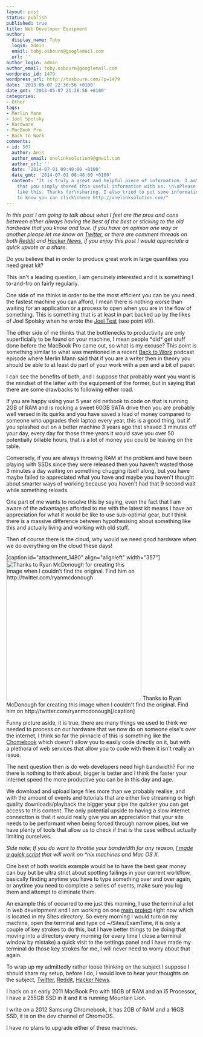 ```yaml
---
layout: post
status: publish
published: true
title: Web Developer Equipment
author:
  display_name: Toby
  login: admin
  email: toby.osbourn@googlemail.com
  url: ''
author_login: admin
author_email: toby.osbourn@googlemail.com
wordpress_id: 1479
wordpress_url: http://tosbourn.com/?p=1479
date: '2013-05-07 22:36:56 +0100'
date_gmt: '2013-05-07 21:36:56 +0100'
categories:
- Other
tags:
- Merlin Mann
- Joel Spolsky
- Hardware
- MacBook Pro
- Back To Work
comments:
- id: 507
  author: Anis
  author_email: onelinksolution9@gmail.com
  author_url: ''
  date: '2014-07-01 09:48:00 +0100'
  date_gmt: '2014-07-01 08:48:00 +0100'
  content: "It is truly a great and helpful piece of information. I am\nsatisfied
    that you simply shared this useful information with us. \n\nPlease stay us informed
    like this. Thanks for\nsharing. I also tried to put some information on my site,
    to know you can click\nhere http://onelinksolution.com/"
---
```

<p><em>In this post I am going to talk about what I feel are the pros and cons between either always having the best of the best or sticking to the old hardware that you know and love. If you have an opinion one way or another please let me know on <a href="http://www.twitter.com/tosbourn">Twitter</a>, or there are comment threads on both <a href="http://www.reddit.com/r/webdev/comments/1dw0rj/do_web_developers_need_the_best_of_the_best_kit/">Reddit</a> and <a href="https://news.ycombinator.com/item?id=5671000">Hacker News</a>, if you enjoy this post I would appreciate a quick upvote or a share.</em></p>
<p>Do you believe that in order to produce great work in large quantities you need great kit?</p>
<p>This isn't a leading question, I am genuinely interested and it is something I to-and-fro on fairly regularly.</p>
<p>One side of me thinks in order to be the most efficient you can be you need the fastest machine you can afford, I mean there is nothing worse than waiting for an application or a process to open when you are in the flow of something. This is something that is at least in part backed up by the likes of Joel Spolsky when he wrote the <a href="http://www.joelonsoftware.com/articles/fog0000000043.html">Joel Test</a> (see point #9).</p>
<p>The other side of me thinks that the bottlenecks to productivity are only superficially to be found on your machine, I mean people *did* get stuff done before the MacBook Pro came out, so what is my excuse? This point is something similar to what was mentioned in a recent <a href="http://5by5.tv/b2w/117">Back to Work</a> podcast episode where Merlin Mann said that if you are a writer then in theory you should be able to at least do part of your work with a pen and a bit of paper.</p>
<p>I can see the benefits of both, and I suppose that probably want you want is the mindset of the latter with the equipment of the former, but in saying that there are some drawbacks to following either road.</p>
<p>If you are happy using your 5 year old netbook to code on that is running 2GB of RAM and is rocking a sweet 60GB SATA drive then you are probably well versed in its quirks and you have saved a load of money compared to someone who upgrades their laptop every year, this is a good thing, but if you splashed out on a better machine 3 years ago that shaved 3 minutes off your day, every day for those three years it would save you over 50 potentially billable hours, that is a lot of money you could be leaving on the table.</p>
<p>Conversely, if you are always throwing RAM at the problem and have been playing with SSDs since they were released then you haven't wasted those 3 minutes a day waiting on something chugging itself along, but you have maybe failed to appreciated what you have and maybe you haven't thought about smarter ways of working because you haven't had that 9 second wait while something reloads.</p>
<p>One part of me wants to resolve this by saying, even the fact that I am aware of the advantages afforded to me with the latest kit means I have an appreciation for what it would be like to use sub-optimal gear, but I think there is a massive difference between hypothesising about something like this and actually living and working with old stuff.</p>
<p>Then of course there is the cloud, why would we need good hardware when we do everything on the cloud these days!</p>
<p>[caption id="attachment_1480" align="alignleft" width="357"]<a href="http://tosbourn.com/wp-content/uploads/2013/05/pc_and_mac_useless.jpg"><img class="size-full wp-image-1480" src="http://tosbourn.com/wp-content/uploads/2013/05/pc_and_mac_useless.jpg" alt="Thanks to Ryan McDonough for creating this image when I couldn't find the original. Find him on http://twitter.com/ryanmcdonough" width="357" height="369" /></a> Thanks to Ryan McDonough for creating this image when I couldn't find the original. Find him on http://twitter.com/ryanmcdonough[/caption]</p>
<p>Funny picture aside, it is true, there are many things we used to think we needed to process on our hardware that we now do on someone else's over the internet, I think so far the pinnacle of this is something like the <a title="My immediate impressions of the Samsung Chromebook" href="http://tosbourn.com/2013/03/chromeos/my-immediate-impressions-of-the-samsung-chromebook/">Chomebook</a> which doesn't allow you to easily code directly on it, but with a plethora of web services that allow you to code with them it isn't really an issue.</p>
<p>The next question then is do web developers need high bandwidth? For me there is nothing to think about, bigger is better and I think the faster your internet speed the more productive you can be in this day and age.</p>
<p>We download and upload large files more than we probably realise, and with the amount of events and tutorials that are either live streaming or high quality downloads/playback the bigger your pipe the quicker you can get access to this content. The only potential upside to having a slow internet connection is that it would really give you an appreciation that your site needs to be performant when being forced through narrow pipes, but we have plenty of tools that allow us to check if that is the case without actually limiting ourselves.</p>
<p><em>Side note; If you do want to throttle your bandwidth for any reason, <a href="https://github.com/tosbourn/osx-bandwidth-throttle">I made a quick script</a> that will work on *nix machines and Mac OS X.</em></p>
<p>One best of both worlds example would be to have the best gear money can buy but be ultra strict about spotting failings in your current workflow, basically finding anytime you have to type something over and over again, or anytime you need to complete a series of events, make sure you log them and attempt to eliminate them.</p>
<p>An example this of occurred to me just this morning, I use the terminal a lot in web development and I am working on one <a href="http://www.examtime.com">main project</a> right now which is located in my Sites directory. So every morning I would turn on my machine, open the terminal and type cd ~/Sites/ExamTime, it is only a couple of key strokes to do this, but I have better things to be doing that moving into a directory every morning (or every time I close a terminal window by mistake) a quick visit to the settings panel and I have made my terminal do those key strokes for me, I will never need to worry about that again.</p>
<p>To wrap up my admittedly rather loose thinking on the subject I suppose I should share my setup, before I do, I would love to hear your thoughts on the subject, <a href="https://www.twitter.com/tosbourn">Twitter</a>, <a href="http://www.reddit.com/r/webdev/comments/1dw0rj/do_web_developers_need_the_best_of_the_best_kit/">Reddit</a>, <a href="https://news.ycombinator.com/item?id=5671000">Hacker News</a>.</p>
<p>I hack on an early 2011 MacBook Pro with 16GB of RAM and an i5 Processor, I have a 255GB SSD in it and it is running Mountain Lion.</p>
<p>I write on a 2012 Samsung Chromebook, it has 2GB of RAM and a 16GB SSD, it is on the dev channel of ChromeOS.</p>
<p>I have no plans to upgrade either of these machines.</p>
